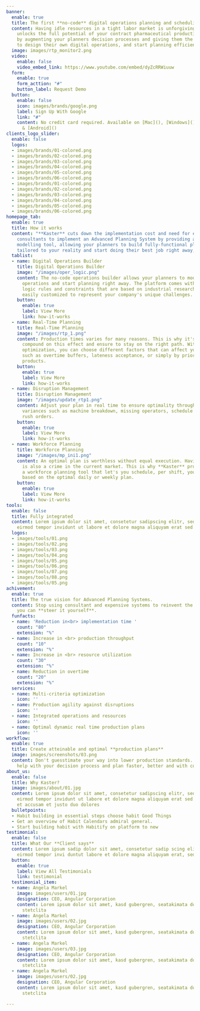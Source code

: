 ```yaml
---
banner:
  enable: true
  title: The first **no-code** digital operations planning and scheduling tool.
  content: Having idle resources in a tight labor market is unforgiving. **Kaster**
    unlocks the full potential of your contract pharmaceutical production facilities
    by augmenting your planners decision processes and giving them the proper tools
    to design their own digital operations, and start planning efficiently right away.
  image: images/rtp_monitor2.png
  video:
    enable: false
    video_embed_link: https://www.youtube.com/embed/dyZcRRWiuuw
  form:
    enable: true
    form_acttion: "#"
    button_label: Request Demo
  button:
    enable: false
    icon: images/brands/google.png
    label: Sign Up With Google
    link: "#"
    content: No credit card required. Available on [Mac](), [Windows](), [iOS](),
      & [Android]()
clients_logo_slider:
  enable: false
  logos:
  - images/brands/01-colored.png
  - images/brands/02-colored.png
  - images/brands/03-colored.png
  - images/brands/04-colored.png
  - images/brands/05-colored.png
  - images/brands/06-colored.png
  - images/brands/01-colored.png
  - images/brands/02-colored.png
  - images/brands/03-colored.png
  - images/brands/04-colored.png
  - images/brands/05-colored.png
  - images/brands/06-colored.png
homepage_tab:
  enable: true
  title: How it works
  content: "**Kaster** cuts down the implementation cost and need for expert process
    consultants to implement an Advanced Planning System by providing a no-code operations
    modelling tool, allowing your planners to build fully-functional planning systems
    tailored to your reality and start doing their best job right away, without code. "
  tablist:
  - name: Digital Operations Builder
    title: Digital Operations Builder
    image: "/images/oper_logic.png"
    content: The no-code operations builder allows your planners to model their own
      operations and start planning right away. The platform comes with a set of predefined
      logic rules and constraints that are based on industrial research and can be
      easily customized to represent your company's unique challenges.
    button:
      enable: true
      label: View More
      link: how-it-works
  - name: Real-Time Planning
    title: Real-Time Planning
    image: "/images/rtp_1.png"
    content: Production times varies for many reasons. This is why it's crucial to
      compound on this effect and ensure to stay on the right path. With real-time
      optimization, you can choose different factors that can affect your throughput
      such as overtime buffers, lateness acceptance, or simply by prioritizing specific
      products.
    button:
      enable: true
      label: View More
      link: how-it-works
  - name: Disruption Management
    title: Disruption Management
    image: "/images/update_rtp1.png"
    content: Adjust your plan in real time to ensure optimality through operational
      variances such as machine breakdown, missing operators, schedule variances and
      rush orders.
    button:
      enable: true
      label: View More
      link: how-it-works
  - name: Workforce Planning
    title: Workforce Planning
    image: "/images/mp_ini1.png"
    content: An optimal plan is worthless without equal execution. Having idle labour
      is also a crime in the current market. This is why **Kaster** provides you with
      a workforce planning tool that let's you schedule, per shift, your operators,
      based on the optimal daily or weekly plan.
    button:
      enable: true
      label: View More
      link: how-it-works
tools:
  enable: false
  title: Fully integrated
  content: Lorem ipsum dolor sit amet, consetetur sadipscing elitr, sed diam nonumy
    eirmod tempor invidunt ut labore et dolore magna aliquyam erat sed.
  logos:
  - images/tools/01.png
  - images/tools/02.png
  - images/tools/03.png
  - images/tools/04.png
  - images/tools/05.png
  - images/tools/06.png
  - images/tools/07.png
  - images/tools/08.png
  - images/tools/05.png
achivement:
  enable: true
  title: The true vision for Advanced Planning Systems.
  content: Stop using consultant and expensive systems to reinvent the wheel, when
    you can **steer it yourself**.
  funfacts:
  - name: 'Reduction in<br> implementation time '
    count: "80"
    extension: "%"
  - name: Increase in <br> production throughput
    count: "10"
    extension: "%"
  - name: Increase in <br> resource utilization
    count: "30"
    extension: "%"
  - name: Reduction in overtime
    count: "20"
    extension: "%"
  services:
  - name: Multi-criteria optimization
    icon: ''
  - name: Production agility against disruptions
    icon: ''
  - name: Integrated operations and resources
    icon: ''
  - name: Optimal dynamic real time production plans
    icon: ''
workflow:
  enable: true
  title: Create atteinable and optimal **production plans**
  image: images/screenshots/03.png
  content: Don't guesstimate your way into lower production standards. Let Kaster
    help with your decision process and plan faster, better and with confidence.
about_us:
  enable: false
  title: Why Kaster?
  image: images/about/01.jpg
  content: Lorem ipsum dolor sit amet, consetetur sadipscing elitr, sed diam nonumy
    eirmod tempor invidunt ut labore et dolore magna aliquyam erat sed. At vero eos
    et accusam et justo duo dolores
  bulletpoints:
  - Habit building in essential steps choose habit Good Things
  - Get an overview of Habit Calendars admiral general.
  - Start building habit with Habitify on platform to new
testimonial:
  enable: false
  title: What Our **Client says**
  content: Lorem ipsum sadip dolor sit amet, consetetur sadip scing elitr, diam nonumy
    eirmod tempor invi duntut labore et dolore magna aliquyam erat, sed diam
  button:
    enable: true
    label: View All Testimonials
    link: testimonial
  testimonial_item:
  - name: Angela Markel
    image: images/users/01.jpg
    designation: CEO, Angular Corporation
    content: Lorem ipsum dolor sit amet, kasd gubergren, seatakimata dolores et rebum
      stetclita
  - name: Angela Markel
    image: images/users/02.jpg
    designation: CEO, Angular Corporation
    content: Lorem ipsum dolor sit amet, kasd gubergren, seatakimata dolores et rebum
      stetclita
  - name: Angela Markel
    image: images/users/03.jpg
    designation: CEO, Angular Corporation
    content: Lorem ipsum dolor sit amet, kasd gubergren, seatakimata dolores et rebum
      stetclita
  - name: Angela Markel
    image: images/users/02.jpg
    designation: CEO, Angular Corporation
    content: Lorem ipsum dolor sit amet, kasd gubergren, seatakimata dolores et rebum
      stetclita

---
```

